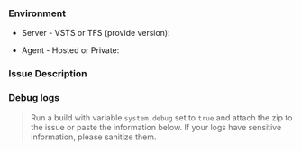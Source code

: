 ### Environment
- Server - VSTS or TFS (provide version): 

- Agent - Hosted or Private:         

### Issue Description


### Debug logs
> Run a build with variable `system.debug` set to `true` and attach the zip to the issue or paste the information below. If your logs have sensitive information, please sanitize them.

